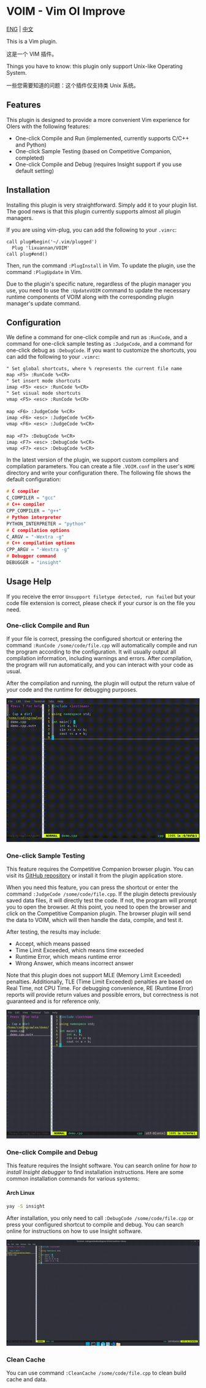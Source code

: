 # VOIM - Vim OI Improve

[ENG](./README.md) | [中文](./README_zh.md)

This is a Vim plugin.

这是一个 VIM 插件。

Things you have to know: this plugin only support Unix-like Operating System.

一些您需要知道的问题：这个插件仅支持类 Unix 系统。

## Features

This plugin is designed to provide a more convenient Vim experience for OIers with the following features:

- One-click Compile and Run (implemented, currently supports C/C++ and Python)
- One-click Sample Testing (based on Competitive Companion, completed)
- One-click Compile and Debug (requires Insight support if you use default setting)

## Installation

Installing this plugin is very straightforward. Simply add it to your plugin list. The good news is that this plugin currently supports almost all plugin managers.

If you are using vim-plug, you can add the following to your `.vimrc`:

```vimrc
call plug#begin('~/.vim/plugged')
  Plug 'lixuannan/VOIM'
call plug#end()
```

Then, run the command `:PlugInstall` in Vim. To update the plugin, use the command `:PlugUpdate` in Vim.

Due to the plugin's specific nature, regardless of the plugin manager you use, you need to use the `:UpdateVOIM` command to update the necessary runtime components of VOIM along with the corresponding plugin manager's update command.

## Configuration

We define a command for one-click compile and run as `:RunCode`, and a command for one-click sample testing as `:JudgeCode`, and a command for one-click debug as `:DebugCode`. If you want to customize the shortcuts, you can add the following to your `.vimrc`:

```vimrc
" Set global shortcuts, where % represents the current file name
map <F5> :RunCode %<CR>
" Set insert mode shortcuts
imap <F5> <esc> :RunCode %<CR>
" Set visual mode shortcuts
vmap <F5> <esc> :RunCode %<CR>

map <F6> :JudgeCode %<CR>
imap <F6> <esc> :JudgeCode %<CR>
vmap <F6> <esc> :JudgeCode %<CR>

map <F7> :DebugCode %<CR>
imap <F7> <esc> :DebugCode %<CR>
vmap <F7> <esc> :DebugCode %<CR>
```

In the latest version of the plugin, we support custom compilers and compilation parameters. You can create a file `.VOIM.conf` in the user's `HOME` directory and write your configuration there. The following file shows the default configuration:

```cpp
# C compiler
C_COMPILER = "gcc"
# C++ compiler
CPP_COMPILER = "g++"
# Python interpreter
PYTHON_INTERPRETER = "python"
# C compilation options
C_ARGV = "-Wextra -g"
# C++ compilation options
CPP_ARGV = "-Wextra -g"
# Debugger command
DEBUGGER = "insight"
```

## Usage Help

If you receive the error `Unsupport filetype detected, run failed` but your code file extension is correct, please check if your cursor is on the file you need.

### One-click Compile and Run

If your file is correct, pressing the configured shortcut or entering the command `:RunCode /some/code/file.cpp` will automatically compile and run the program according to the configuration. It will usually output all compilation information, including warnings and errors. After compilation, the program will run automatically, and you can interact with your code as usual.

After the compilation and running, the plugin will output the return value of your code and the runtime for debugging purposes.

![](./demo/demo-run-code.gif)

### One-click Sample Testing

This feature requires the Competitive Companion browser plugin. You can visit its [GitHub repository](https://github.com/jmerle/competitive-companion) or install it from the plugin application store.

When you need this feature, you can press the shortcut or enter the command `:JudgeCode /some/code/file.cpp`. If the plugin detects previously saved data files, it will directly test the code. If not, the program will prompt you to open the browser. At this point, you need to open the browser and click on the Competitive Companion plugin. The browser plugin will send the data to VOIM, which will then handle the data, compile, and test it.

After testing, the results may include:

- Accept, which means passed
- Time Limit Exceeded, which means time exceeded
- Runtime Error, which means runtime error
- Wrong Answer, which means incorrect answer

Note that this plugin does not support MLE (Memory Limit Exceeded) penalties. Additionally, TLE (Time Limit Exceeded) penalties are based on Real Time, not CPU Time. For debugging convenience, RE (Runtime Error) reports will provide return values and possible errors, but correctness is not guaranteed and is for reference only.

![](./demo/demo-judge-code.gif)

### One-click Compile and Debug

This feature requires the Insight software. You can search online for *how to install Insight debugger* to find installation instructions. Here are some common installation commands for various systems:

#### Arch Linux

```bash
yay -S insight
```

After installation, you only need to call `:DebugCode /some/code/file.cpp` or press your configured shortcut to compile and debug. You can search online for instructions on how to use Insight software.

![](./demo/demo-debug-code.gif)

### Clean Cache

You can use command `:CleanCache /some/code/file.cpp` to clean build cache and data.
